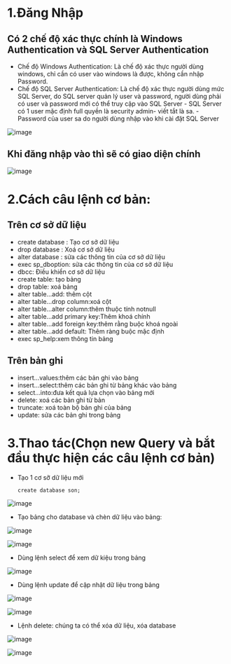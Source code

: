 # 1.Đăng Nhập
## Có 2 chế độ xác thực chính là Windows Authentication và SQL Server Authentication
- Chế độ Windows Authentication: Là chế độ xác thực người dùng windows, chỉ cần có user vào windows là được, không cần nhập Password.
- Chế độ SQL Server Authentication: Là chế độ xác thực người dùng mức SQL Server, do SQL server quản lý user và password, người dùng phải có user và password mới có thể truy cập vào SQL Server - SQL Server có 1 user mặc định full quyền là security admin- viết tắt là sa. - Password của user sa do người dùng nhập vào khi cài đặt SQL Server

![image](https://user-images.githubusercontent.com/110179869/191637770-bb394580-c2a0-47f8-9774-9e856d0ed369.png)

## Khi đăng nhập vào thì sẽ có giao diện chính

![image](https://user-images.githubusercontent.com/110179869/191637812-ff1f5e98-a4b8-46dc-bcce-3278f06210b7.png)

# 2.Cách câu lệnh cơ bản:
## Trên cơ sở dữ liệu
- create database : Tạo cơ sở dữ liệu
- drop database : Xoá cơ sở dữ liệu
- alter database : sửa các thông tin của cơ sở dữ liệu
- exec sp_dboption: sửa các thông tin của cơ sở dữ liệu
- dbcc: Điều khiển cơ sở dữ liệu
- create table: tạo bảng
- drop table: xoá bảng
- alter table...add: thêm cột
- alter table...drop column:xoá cột
- alter table...alter column:thêm thuộc tính notnull
- alter table...add primary key:Thêm khoá chính
- alter table...add foreign key:thêm rằng buộc khoá ngoài
- alter table...add default: Thêm ràng buộc mặc định
- exec sp_help:xem thông tin bảng

## Trên bản ghi
- insert...values:thêm các bản ghi vào bảng
- insert...select:thêm các bản ghi từ bảng khác vào bảng
- select...into:đưa kết quả lựa chọn vào bảng mới 
- delete: xoá các bản ghi từ bản
- truncate: xoá toàn bộ bản ghi của bảng
- update: sửa các bản ghi trong bảng

# 3.Thao tác(Chọn new Query và bắt đầu thực hiện các câu lệnh cơ bản)
- Tạo 1 cơ sỡ dữ liệu mới
     ```
     create database son;
     ```
![image](https://user-images.githubusercontent.com/110179869/191639233-ff835f17-fcfb-4921-a14c-978b1e628212.png)

- Tạo bảng cho database và chèn dữ liệu vào bảng:

![image](https://user-images.githubusercontent.com/110179869/191641465-3b0da09b-5366-49cf-9c47-d267bf455d32.png)

![image](https://user-images.githubusercontent.com/110179869/191643642-883e74c7-038a-40d1-ab58-8c831e75bdfd.png)

- Dùng lệnh select để xem dữ kiệu trong bảng

![image](https://user-images.githubusercontent.com/110179869/191643716-3f9b997a-457b-468a-b516-64c64ef05b86.png)

- Dùng lệnh update để cập nhật dữ liệu trong bảng

![image](https://user-images.githubusercontent.com/110179869/191643890-b4e20413-0690-4be6-be76-8d89b62f8c77.png)

![image](https://user-images.githubusercontent.com/110179869/191643930-1bce4e2f-197a-4dc7-b22d-32b06c8fdf7f.png)

- Lệnh delete: chúng ta có thể xóa dữ liệu, xóa database

![image](https://user-images.githubusercontent.com/110179869/191644000-c9a6c9d3-8690-444f-9910-027a3fabffe3.png)

![image](https://user-images.githubusercontent.com/110179869/191644034-21336275-1158-4757-baa0-f97bc3fffb63.png)


